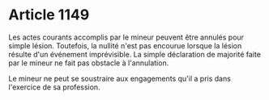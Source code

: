# Article 1149

Les actes courants accomplis par le mineur peuvent être annulés pour simple lésion. Toutefois, la nullité n'est pas encourue lorsque la lésion résulte d'un événement imprévisible.  La simple déclaration de majorité faite par le mineur ne fait pas obstacle à l'annulation.

Le mineur ne peut se soustraire aux engagements qu'il a pris dans l'exercice de sa profession.
